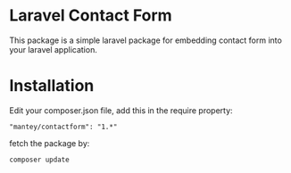 Laravel Contact Form
==============
This package is a simple laravel package for embedding contact form into your laravel application.

# Installation

Edit your composer.json file, add this in the require property:

    "mantey/contactform": "1.*"
    
fetch the package by:

    composer update

